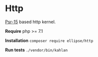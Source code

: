 # Http

[Psr-15](https://github.com/php-fig/fig-standards/blob/master/accepted/PSR-15-request-handlers.md) based http kernel.

**Require** php >= 7.1

**Installation** `composer require ellipse/http`

**Run tests** `./vendor/bin/kahlan`
